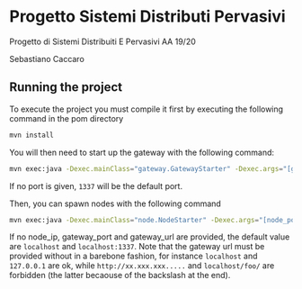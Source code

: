 # Progetto Sistemi Distributi Pervasivi

Progetto di Sistemi Distribuiti E Pervasivi AA 19/20

Sebastiano Caccaro

## Running the project

To execute the project you must compile it first by executing the following command in the pom directory

```bash
mvn install
```

You will then need to start up the gateway with the following command:

```bash
mvn exec:java -Dexec.mainClass="gateway.GatewayStarter" -Dexec.args="[gateway_port]"
```

If no port is given, `1337` will be the default port.<br>

Then, you can spawn nodes with the following command

```bash
mvn exec:java -Dexec.mainClass="node.NodeStarter" -Dexec.args="[node_port][node_id][node_ip][gateway_port][gateway_url]"
```

If no node_ip, gateway_port and gateway_url are provided, the default value are `localhost` and `localhost:1337`. Note that the gateway url must be provided without in a barebone fashion, for instance `localhost` and `127.0.0.1` are ok, while `http://xx.xxx.xxx.....` and `localhost/foo/` are forbidden (the latter becaouse of the backslash at the end).
